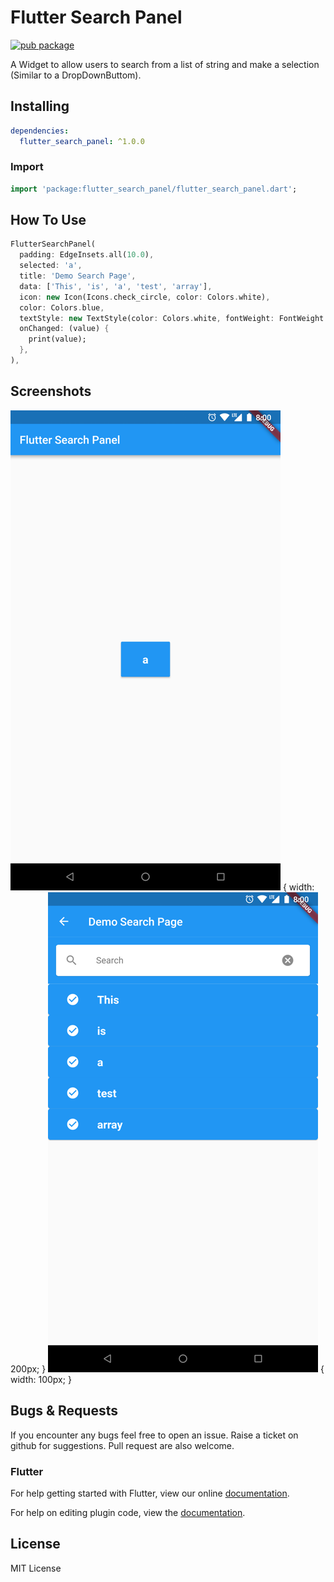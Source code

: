 # Flutter Search Panel

[![pub package](https://img.shields.io/badge/pub-1.0.0-orange.svg)](https://pub.dartlang.org/packages/flutter_search_panel)

A Widget to allow users to search from a list of string and make a selection (Similar to a DropDownButtom).

## Installing

```yaml
dependencies:
  flutter_search_panel: ^1.0.0
```

### Import

```dart
import 'package:flutter_search_panel/flutter_search_panel.dart';
```

## How To Use

```dart
FlutterSearchPanel(
  padding: EdgeInsets.all(10.0),
  selected: 'a',
  title: 'Demo Search Page',
  data: ['This', 'is', 'a', 'test', 'array'],
  icon: new Icon(Icons.check_circle, color: Colors.white),
  color: Colors.blue,
  textStyle: new TextStyle(color: Colors.white, fontWeight: FontWeight.bold, fontSize: 20.0, decorationStyle: TextDecorationStyle.dotted),
  onChanged: (value) {
    print(value);
  },
),
```

## Screenshots

![alt text](screenshots/1.png "Search Button") { width: 200px; }
![alt text](screenshots/2.png "Search Panel") { width: 100px; }


## Bugs & Requests

If you encounter any bugs feel free to open an issue. Raise a ticket on github for suggestions. Pull request are also welcome.

### Flutter

For help getting started with Flutter, view our online
[documentation](https://flutter.io/).

For help on editing plugin code, view the [documentation](https://flutter.io/platform-plugins/#edit-code).

## License

MIT License

